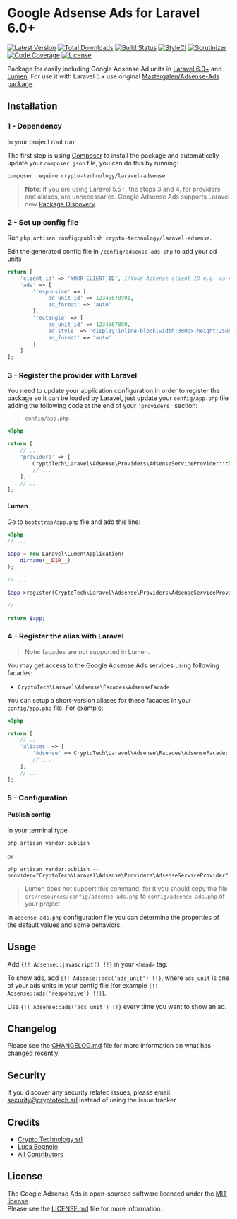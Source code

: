 # Google Adsense Ads for Laravel 6.0+

[![Latest Version][ico-version]][link-packagist]
[![Total Downloads][ico-downloads]][link-downloads]
[![Build Status][ico-travis]][link-travis]
[![StyleCI][ico-styleci]][link-styleci]
[![Scrutinizer][ico-scrutinizer]][link-scrutinizer]
[![Code Coverage][ico-coverage]][link-coverage]
[![License][ico-license]][link-license]

Package for easily including Google Adsense Ad units in [Laravel 6.0+][link-laravel] and [Lumen][link-lumen]. For use it with Laravel 5.x use original [Mastergalen/Adsense-Ads package][link-mastergalen-adsense].

## Installation

### 1 - Dependency

In your project root run

The first step is using [Composer][link-composer] to install the package and automatically update your `composer.json` file, you can do this by running:

```shell
composer require crypto-technology/laravel-adsense
```

> **Note**: If you are using Laravel 5.5+, the steps 3 and 4, for providers and aliases, are unnecessaries. Google Adsense Ads supports Laravel new [Package Discovery](https://laravel.com/docs/5.5/packages#package-discovery).

### 2 - Set up config file

Run `php artisan config:publish crypto-technology/laravel-adsense`.

Edit the generated config file in `/config/adsense-ads.php` to add your ad units

```php
return [
    'client_id' => 'YOUR_CLIENT_ID', //Your Adsense client ID e.g. ca-pub-9508939161510421
    'ads' => [
        'responsive' => [
            'ad_unit_id' => 12345678901,
            'ad_format' => 'auto'
        ],
        'rectangle' => [
            'ad_unit_id' => 1234567890,
            'ad_style' => 'display:inline-block;width:300px;height:250px',
            'ad_format' => 'auto'
        ]
    ]
];
```

### 3 - Register the provider with Laravel

You need to update your application configuration in order to register the package so it can be loaded by Laravel, just update your `config/app.php` file adding the following code at the end of your `'providers'` section:

> `config/app.php`

```php
<?php

return [
    // ...
    'providers' => [
        CryptoTech\Laravel\Adsense\Providers\AdsenseServiceProvider::class,
        // ...
    ],
    // ...
];
```

#### Lumen

Go to `bootstrap/app.php` file and add this line:

```php
<?php
// ...

$app = new Laravel\Lumen\Application(
    dirname(__DIR__)
);

// ...

$app->register(CryptoTech\Laravel\Adsense\Providers\AdsenseServiceProvider::class);

// ...

return $app;
```

### 4 - Register the alias with Laravel

> Note: facades are not supported in Lumen.

You may get access to the Google Adsense Ads services using following facades:

- `CryptoTech\Laravel\Adsense\Facades\AdsenseFacade`

You can setup a short-version aliases for these facades in your `config/app.php` file. For example:

```php
<?php

return [
    // ...
    'aliases' => [
        'Adsense' => CryptoTech\Laravel\Adsense\Facades\AdsenseFacade::class,
        // ...
    ],
    // ...
];
```

### 5 - Configuration

#### Publish config

In your terminal type

```shell
php artisan vendor:publish
```

or

```shell
php artisan vendor:publish --provider="CryptoTech\Laravel\Adsense\Providers\AdsenseServiceProvider"
```

> Lumen does not support this command, for it you should copy the file `src/resources/config/adsense-ads.php` to `config/adsense-ads.php` of your project.

In `adsense-ads.php` configuration file you can determine the properties of the default values and some behaviors.

## Usage
Add `{!! Adsense::javascript() !!}` in your `<head>` tag.

To show ads, add `{!! Adsense::ads('ads_unit') !!}`, where `ads_unit` is one of your ads units in your config file (for example `{!! Adsense::ads('responsive') !!}`).

Use `{!! Adsense::ads('ads_unit') !!}` every time you want to show an ad.

## Changelog

Please see the [CHANGELOG.md][link-changelog] file for more information on what has changed recently.

## Security

If you discover any security related issues, please email security@cryptotech.srl instead of using the issue tracker.

## Credits

- [Crypto Technology srl][link-author]
- [Luca Bognolo][link-coauthor]
- [All Contributors][link-contributors]

## License

The Google Adsense Ads is open-sourced software licensed under the [MIT license][link-mit-license].  
Please see the [LICENSE.md][link-license] file for more information.

[ico-version]: https://img.shields.io/packagist/v/crypto-technology/laravel-adsense.svg?style=flat-square
[ico-downloads]: https://img.shields.io/packagist/dt/crypto-technology/laravel-adsense.svg?style=flat-square
[ico-travis]: https://img.shields.io/travis/crypto-technology/laravel-adsense/master.svg?style=flat-square
[ico-styleci]: https://styleci.io/repos/211677362/shield?style=flat-square
[ico-scrutinizer]: https://scrutinizer-ci.com/g/crypto-technology/cryptocurrency/badges/quality-score.png?b=master
[ico-coverage]: https://scrutinizer-ci.com/g/crypto-technology/laravel-adsense/badges/coverage.png
[ico-license]: https://img.shields.io/packagist/l/crypto-technology/laravel-adsense?style=flat-square

[link-packagist]: https://packagist.org/packages/crypto-technology/laravel-adsense
[link-downloads]: https://packagist.org/packages/crypto-technology/laravel-adsense
[link-travis]: https://travis-ci.org/crypto-technology/laravel-adsense
[link-styleci]: https://styleci.io/repos/211677362
[link-scrutinizer]: https://scrutinizer-ci.com/g/crypto-technology/cryptocurrency/?branch=master
[link-coverage]: https://scrutinizer-ci.com/g/crypto-technology/laravel-adsense
[link-laravel]: https://laravel.com
[link-lumen]: https://lumen.laravel.com
[link-mastergalen-adsense]: https://github.com/Mastergalen/Adsense-Ads
[link-composer]: https://getcomposer.org
[link-license]: LICENSE.md
[link-changelog]: CHANGELOG.md
[link-author]: https://cryptotech.srl
[link-coauthor]: https://bogny.eu
[link-contributors]: ../../contributors
[link-mit-license]: https://opensource.org/licenses/MIT
